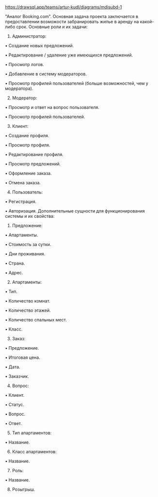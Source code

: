 https://drawsql.app/teams/artur-kudl/diagrams/mdisubd-1

"Аналог Booking.com". Основная задача проекта заключается в предоставлении возможости забранировать жилье в аренду на какой-либо срок. Основные роли и их задачи:

1.  Администратор:

•	Создание новых предложений.

•	Редактирование / удаление уже имеющихся предложений. 

•	Просмотр логов.

•	Добавление в систему модераторов.

•	Просмотр профилей пользователей (больше возможностей, чем у модератора).

2. Модератор:

•	Просмотр и ответ на вопрос пользователя.

•	Просмотр профилей пользователей.

3. Клиент:

•	Создание профиля.

•	Просмотр профиля.

•	Редактирование профиля.

•	Просмотр предложений.

•	Оформление заказа.

•	Отмена заказа.

4. Пользователь:

•	Регистрация.

•	Авторизация. Дополнительные сущности для функционирования системы и их свойства:

1. Предложение:

•	Апартаменты.

•	Стоимость за сутки.

•	Дни проживания.

•	Страна.

•	Адрес.

2. Апартаменты:

•	Тип.

•	Количество комнат.

•	Количество этажей.

•	Количество спальных мест.

•	Класс.

3. Заказ:

•	Предложение.

•	Итоговая цена.

•	Дата.

•	Заказчик.

4. Вопрос:

•	Клиент.

•	Статус.

•	Вопрос.

•	Ответ.

5. Тип апартаментов:

•	Название.

6. Класс апартаментов:

•	Название.

7. Роль:

•	Название.

8. Розыгрыш.
